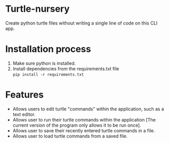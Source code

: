 # Turtle-nursery
Create python turtle files without writing a single line of code on this CLI app.

# Installation process
1. Make sure python is installed.
2. Install dependencies from the requirements.txt file  
`pip install -r requirements.txt`

# Features
- Allows users to edit turtle "commands" within the application, such as a text editor.
- Allows user to run their turtle commands within the application [The current version of the program only allows it to be run once].
- Allows user to save their recently entered turtle commands in a file.
- Allows user to load turtle commands from a saved file.
